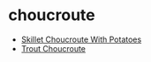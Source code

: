 # choucroute

 * [Skillet Choucroute With Potatoes](../../index/s/skillet-choucroute-with-potatoes-103135.json)
 * [Trout Choucroute](../../index/t/trout-choucroute-241724.json)
